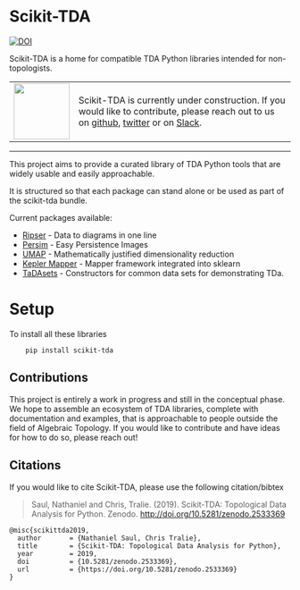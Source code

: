 # Scikit-TDA

[![DOI](https://zenodo.org/badge/129452930.svg)](https://zenodo.org/badge/latestdoi/129452930)

Scikit-TDA is a home for compatible TDA Python libraries intended for non-topologists. 

|   |   |
|---|---|
|<img src="https://openclipart.org/image/2400px/svg_to_png/293844/under-construction_geek_man_01.png" height="100" >  | Scikit-TDA is currently under construction. If you would like to contribute, please reach out to us on [github](https://github.com/scikit-tda), [twitter](https://twitter.com/scikit_tda) or on [Slack](scikit-tda.slack.com).|
<hr size=100 noshade="True">


This project aims to provide a curated library of TDA Python tools that are widely usable and easily approachable. 

It is structured so that each package can stand alone or be used as part of the scikit-tda bundle. 

Current packages available: 

- [Ripser](https://pypi.org/project/ripser/) - Data to diagrams in one line
- [Persim](https://pypi.org/project/persim/) - Easy Persistence Images
- [UMAP](https://pypi.org/project/umap-learn/) - Mathematically justified dimensionality reduction
- [Kepler Mapper](https://pypi.org/project/kmapper/) - Mapper framework integrated into sklearn
- [TaDAsets](https://pypi.org/project/tadasets/) - Constructors for common data sets for demonstrating TDa.


# Setup

To install all these libraries
```
    pip install scikit-tda
```

## Contributions

This project is entirely a work in progress and still in the conceptual phase. We hope to assemble an ecosystem of TDA libraries, complete with documentation and examples, that is approachable to people outside the field of Algebraic Topology.  If you would like to contribute and have ideas for how to do so, please reach out!

## Citations

If you would like to cite Scikit-TDA, please use the following citation/bibtex

> Saul, Nathaniel and Chris, Tralie. (2019). Scikit-TDA: Topological Data Analysis for Python. Zenodo. http://doi.org/10.5281/zenodo.2533369

```
@misc{scikittda2019,
  author       = {Nathaniel Saul, Chris Tralie},
  title        = {Scikit-TDA: Topological Data Analysis for Python},
  year         = 2019,
  doi          = {10.5281/zenodo.2533369},
  url          = {https://doi.org/10.5281/zenodo.2533369}
}
```
